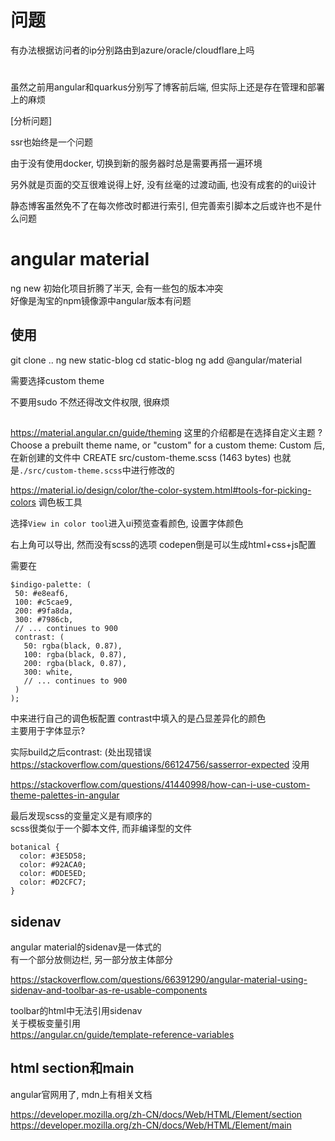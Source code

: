 <!--meta
id: 1
title: static blog
date: 2022-07-19
tags: frontend, angular, material, blog, typescript, tag1
category: categoryTest
type: typeTest
path: blog-on-deno
abstract: testAbstract
meta-->

# 问题

有办法根据访问者的ip分别路由到azure/oracle/cloudflare上吗  

# 

虽然之前用angular和quarkus分别写了博客前后端, 但实际上还是存在管理和部署上的麻烦  

[分析问题]

ssr也始终是一个问题  

由于没有使用docker, 切换到新的服务器时总是需要再搭一遍环境  

另外就是页面的交互很难说得上好, 没有丝毫的过渡动画, 也没有成套的的ui设计  

静态博客虽然免不了在每次修改时都进行索引, 但完善索引脚本之后或许也不是什么问题  

# angular material

ng new 初始化项目折腾了半天, 会有一些包的版本冲突  
好像是淘宝的npm镜像源中angular版本有问题  

## 使用

  git clone ..
  ng new static-blog
  cd static-blog
  ng add @angular/material

  需要选择custom theme

不要用sudo 不然还得改文件权限, 很麻烦

##

https://material.angular.cn/guide/theming
这里的介绍都是在选择自定义主题
  ? Choose a prebuilt theme name, or "custom" for a custom theme: Custom
后, 
在新创建的文件中
  CREATE src/custom-theme.scss (1463 bytes)
也就是`./src/custom-theme.scss`中进行修改的

https://material.io/design/color/the-color-system.html#tools-for-picking-colors
调色板工具

选择`View in color tool`进入ui预览查看颜色, 设置字体颜色

右上角可以导出, 然而没有scss的选项
codepen倒是可以生成html+css+js配置

需要在
```
$indigo-palette: (
 50: #e8eaf6,
 100: #c5cae9,
 200: #9fa8da,
 300: #7986cb,
 // ... continues to 900
 contrast: (
   50: rgba(black, 0.87),
   100: rgba(black, 0.87),
   200: rgba(black, 0.87),
   300: white,
   // ... continues to 900
 )
);
```
中来进行自己的调色板配置
contrast中填入的是凸显差异化的颜色  
主要用于字体显示?  

实际build之后contrast: (处出现错误
https://stackoverflow.com/questions/66124756/sasserror-expected
没用

https://stackoverflow.com/questions/41440998/how-can-i-use-custom-theme-palettes-in-angular

最后发现scss的变量定义是有顺序的  
scss很类似于一个脚本文件, 而非编译型的文件  

```
botanical {
  color: #3E5D58;
  color: #92ACA0;
  color: #DDE5ED;
  color: #D2CFC7;
}
```

## sidenav

angular material的sidenav是一体式的  
有一个部分放侧边栏, 另一部分放主体部分

https://stackoverflow.com/questions/66391290/angular-material-using-sidenav-and-toolbar-as-re-usable-components

toolbar的html中无法引用sidenav  
关于模板变量引用  
https://angular.cn/guide/template-reference-variables


## html section和main

angular官网用了, mdn上有相关文档  

https://developer.mozilla.org/zh-CN/docs/Web/HTML/Element/section  
https://developer.mozilla.org/zh-CN/docs/Web/HTML/Element/main